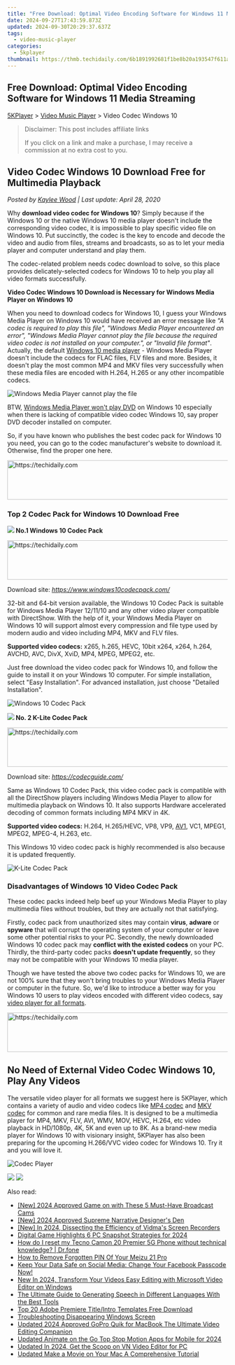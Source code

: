 ```yaml
---
title: "Free Download: Optimal Video Encoding Software for Windows 11 Media Streaming"
date: 2024-09-27T17:43:59.873Z
updated: 2024-09-30T20:29:37.637Z
tags:
  - video-music-player
categories:
  - 5kplayer
thumbnail: https://thmb.techidaily.com/6b1891992681f1be8b20a193547f611a2de266588bbed170087f473de1cb604a.jpg
---
```


## Free Download: Optimal Video Encoding Software for Windows 11 Media Streaming

[5KPlayer](https://tools.techidaily.com/5kplayer/products/) \> [Video Music Player](https://tools.techidaily.com/5kplayer/video-music-player/) \> Video Codec Windows 10

>  Disclaimer: This post includes affiliate links
>
>  If you click on a link and make a purchase, I may receive a commission at no extra cost to you.
>

## Video Codec Windows 10 Download Free for Multimedia Playback

 _Posted by [Kaylee Wood](https://www.quora.com/profile/Amanda-Hu-21) | Last update: April 28, 2020_

Why **download video codec for Windows 10**? Simply because if the Windows 10 or the native Windows 10 media player doesn't include the corresponding video codec, it is impossible to play specific video file on Windows 10\. Put succinctly, the codec is the key to encode and decode the video and audio from files, streams and broadcasts, so as to let your media player and computer understand and play them.

The codec-related problem needs codec download to solve, so this place provides delicately-selected codecs for Windows 10 to help you play all video formats successfully.

**Video Codec Windows 10 Download is Necessary for Windows Media Player on Windows 10**

When you need to download codecs for Windows 10, I guess your Windows Media Player on Windows 10 would have received an error message like _"A codec is required to play this file", "Windows Media Player encountered an error", "Windows Media Player cannot play the file because the required video codec is not installed on your computer.", or "Invalid file format"_. Actually, the default [Windows 10 media player](https://tools.techidaily.com/5kplayer/video-music-player/) \- Windows Media Player doesn't include the codecs for FLAC files, FLV files and more. Besides, it doesn't play the most common MP4 and MKV files very successfully when these media files are encoded with H.264, H.265 or any other incompatible codecs.

![Windows Media Player cannot play the file](https://www.5kplayer.com/video-music-player/img/wmp-cannot-play-file.jpg) 

BTW, [Windows Media Player won't play DVD](https://tools.techidaily.com/5kplayer/video-music-player/) on Windows 10 especially when there is lacking of compatible video codec Windows 10, say proper DVD decoder installed on computer.

So, if you have known who publishes the best codec pack for Windows 10 you need, you can go to the codec manufacturer's website to download it. Otherwise, find the proper one here.

<!-- affiliate ads begin -->
<a href="https://appsumo.8odi.net/c/5597632/2043617/7443" target="_top" id="2043617">
  <img src="//a.impactradius-go.com/display-ad/7443-2043617" border="0" alt="https://techidaily.com" width="728" height="90"/>
</a>
<img height="0" width="0" src="https://appsumo.8odi.net/i/5597632/2043617/7443" style="position:absolute;visibility:hidden;" border="0" />
<!-- affiliate ads end -->

### Top 2 Codec Pack for Windows 10 Download Free

**![](https://www.5kplayer.com/video-music-player/../seoimg/1.png) No.1 Windows 10 Codec Pack**

<!-- affiliate ads begin -->
<a href="https://appsumo.8odi.net/c/5597632/2087394/7443" target="_top" id="2087394">
  <img src="//a.impactradius-go.com/display-ad/7443-2087394" border="0" alt="https://techidaily.com" width="728" height="90"/>
</a>
<img height="0" width="0" src="https://appsumo.8odi.net/i/5597632/2087394/7443" style="position:absolute;visibility:hidden;" border="0" />
<!-- affiliate ads end -->

Download site: _https://www.windows10codecpack.com/_

32-bit and 64-bit version available, the Windows 10 Codec Pack is suitable for Windows Media Player 12/11/10 and any other video player compatible with DirectShow. With the help of it, your Windows Media Player on Windows 10 will support almost every compression and file type used by modern audio and video including MP4, MKV and FLV files.

**Supported video codecs:** x265, h.265, HEVC, 10bit x264, x264, h.264, AVCHD, AVC, DivX, XviD, MP4, MPEG, MPEG2, etc.

Just free download the video codec pack for Windows 10, and follow the guide to install it on your Windows 10 computer. For simple installation, select "Easy Installation". For advanced installation, just choose "Detailed Installation".

![Windows 10 Codec Pack](https://www.5kplayer.com/video-music-player/img/windows-10-codec-pack.jpg) 

**![](https://www.5kplayer.com/video-music-player/../seoimg/2.png) No. 2 K-Lite Codec Pack**

<!-- affiliate ads begin -->
<a href="https://appsumo.8odi.net/c/5597632/2112007/7443" target="_top" id="2112007">
  <img src="//a.impactradius-go.com/display-ad/7443-2112007" border="0" alt="https://techidaily.com" width="728" height="90"/>
</a>
<img height="0" width="0" src="https://appsumo.8odi.net/i/5597632/2112007/7443" style="position:absolute;visibility:hidden;" border="0" />
<!-- affiliate ads end -->

Download site: _https://codecguide.com/_

Same as Windows 10 Codec Pack, this video codec pack is compatible with all the DirectShow players including Windows Media Player to allow for multimedia playback on Windows 10\. It also supports Hardware accelerated decoding of common formats including MP4 MKV in 4K.

**Supported video codecs:** H.264, H.265/HEVC, VP8, VP9, [AV1](https://tools.techidaily.com/5kplayer/video-music-player/), VC1, MPEG1, MPEG2, MPEG-4, H.263, etc.

This Windows 10 video codec pack is highly recommended is also because it is updated frequently.

![K-Lite Codec Pack](https://www.5kplayer.com/video-music-player/img/k-lite-codec-pack.jpg) 

### Disadvantages of Windows 10 Video Codec Pack

These codec packs indeed help beef up your Windows Media Player to play multimedia files without troubles, but they are actually not that satisfying. 

Firstly, codec pack from unauthorized sites may contain **virus**, **adware** or **spyware** that will corrupt the operating system of your computer or leave some other potential risks to your PC. Secondly, the newly downloaded Windows 10 codec pack may **conflict with the existed codecs** on your PC. Thirdly, the third-party codec packs **doesn't update frequently**, so they may not be compatible with your Windows 10 media player. 

Though we have tested the above two codec packs for Windows 10, we are not 100% sure that they won't bring troubles to your Windows Media Player or computer in the future. So, we'd like to introduce a better way for you Windows 10 users to play videos encoded with different video codecs, say [video player for all formats](https://tools.techidaily.com/5kplayer/video-music-player/). 

<!-- affiliate ads begin -->
<a href="https://appsumo.8odi.net/c/5597632/2082529/7443" target="_top" id="2082529">
  <img src="//a.impactradius-go.com/display-ad/7443-2082529" border="0" alt="https://techidaily.com" width="728" height="90"/>
</a>
<img height="0" width="0" src="https://appsumo.8odi.net/i/5597632/2082529/7443" style="position:absolute;visibility:hidden;" border="0" />
<!-- affiliate ads end -->

## No Need of External Video Codec Windows 10, Play Any Videos

The versatile video player for all formats we suggest here is 5KPlayer, which contains a variety of audio and video codecs like [MP4 codec](https://tools.techidaily.com/5kplayer/video-music-player/) and [MKV codec](https://tools.techidaily.com/5kplayer/video-music-player/) for common and rare media files. It is designed to be a multimedia player for MP4, MKV, FLV, AVI, WMV, MOV, HEVC, H.264, etc video playback in HD/1080p, 4K, 5K and even up to 8K. As a brand-new media player for Windows 10 with visionary insight, 5KPlayer has also been preparing for the upcoming H.266/VVC video codec for Windows 10\. Try it and you will love it.

![Codec Player](https://www.5kplayer.com/video-music-player/img/5kplayer-ver-dlna.jpg) 

[![](https://www.5kplayer.com/video-music-player/../button/freedownwhitewin.png)](https://tools.techidaily.com/5kplayer/products/) [![](https://www.5kplayer.com/video-music-player/../button/freedownbackmac.png)](https://tools.techidaily.com/5kplayer/products/)

<ins class="adsbygoogle"
     style="display:block"
     data-ad-format="autorelaxed"
     data-ad-client="ca-pub-7571918770474297"
     data-ad-slot="1223367746"></ins>

<ins class="adsbygoogle"
     style="display:block"
     data-ad-client="ca-pub-7571918770474297"
     data-ad-slot="8358498916"
     data-ad-format="auto"
     data-full-width-responsive="true"></ins>

<span class="atpl-alsoreadstyle">Also read:</span>
<div><ul>
<li><a href="https://screen-sharing-recording.techidaily.com/new-2024-approved-game-on-with-these-5-must-have-broadcast-cams/"><u>[New] 2024 Approved Game on with These 5 Must-Have Broadcast Cams</u></a></li>
<li><a href="https://fox-direct.techidaily.com/new-2024-approved-supreme-narrative-designers-den/"><u>[New] 2024 Approved Supreme Narrative Designer's Den</u></a></li>
<li><a href="https://screen-recording.techidaily.com/new-in-2024-dissecting-the-efficiency-of-vidmas-screen-recorders/"><u>[New] In 2024, Dissecting the Efficiency of Vidma's Screen Recorders</u></a></li>
<li><a href="https://screen-mirroring-recording.techidaily.com/digital-game-highlights-6-pc-snapshot-strategies-for-2024/"><u>Digital Game Highlights 6 PC Snapshot Strategies for 2024</u></a></li>
<li><a href="https://techidaily.com/how-do-i-reset-my-tecno-camon-20-premier-5g-phone-without-technical-knowledge-drfone-by-drfone-reset-android-reset-android/"><u>How do I reset my Tecno Camon 20 Premier 5G Phone without technical knowledge? | Dr.fone</u></a></li>
<li><a href="https://android-unlock.techidaily.com/how-to-remove-forgotten-pin-of-your-meizu-21-pro-by-drfone-android/"><u>How to Remove Forgotten PIN Of Your Meizu 21 Pro</u></a></li>
<li><a href="https://tech-renaissance.techidaily.com/keep-your-data-safe-on-social-media-change-your-facebook-passcode-now/"><u>Keep Your Data Safe on Social Media: Change Your Facebook Passcode Now!</u></a></li>
<li><a href="https://video-ai-editor.techidaily.com/new-in-2024-transform-your-videos-easy-editing-with-microsoft-video-editor-on-windows/"><u>New In 2024, Transform Your Videos Easy Editing with Microsoft Video Editor on Windows</u></a></li>
<li><a href="https://ai-topics.techidaily.com/the-ultimate-guide-to-generating-speech-in-different-languages-with-the-best-tools/"><u>The Ultimate Guide to Generating Speech in Different Languages With the Best Tools</u></a></li>
<li><a href="https://video-ai-editor.techidaily.com/top-20-adobe-premiere-titleintro-templates-free-download/"><u>Top 20 Adobe Premiere Title/Intro Templates Free Download</u></a></li>
<li><a href="https://windows11.techidaily.com/troubleshooting-disappearing-windows-screen/"><u>Troubleshooting Disappearing Windows Screen</u></a></li>
<li><a href="https://video-ai-editor.techidaily.com/updated-2024-approved-gopro-quik-for-macbook-the-ultimate-video-editing-companion/"><u>Updated 2024 Approved GoPro Quik for MacBook The Ultimate Video Editing Companion</u></a></li>
<li><a href="https://video-ai-editor.techidaily.com/updated-animate-on-the-go-top-stop-motion-apps-for-mobile-for-2024/"><u>Updated Animate on the Go Top Stop Motion Apps for Mobile for 2024</u></a></li>
<li><a href="https://video-ai-editor.techidaily.com/updated-in-2024-get-the-scoop-on-vn-video-editor-for-pc/"><u>Updated In 2024, Get the Scoop on VN Video Editor for PC</u></a></li>
<li><a href="https://video-ai-editor.techidaily.com/updated-make-a-movie-on-your-mac-a-comprehensive-tutorial/"><u>Updated Make a Movie on Your Mac A Comprehensive Tutorial</u></a></li>
</ul></div>

